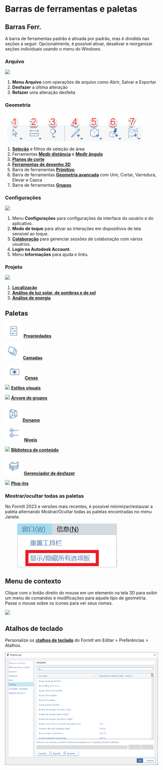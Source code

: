 # Barras de ferramentas e paletas

## Barras Ferr.

A barra de ferramentas padrão é ativada por padrão, mas é dividida nas seções a seguir. Opcionalmente, é possível ativar, desativar e reorganizar seções individuais usando o menu do Windows.

### Arquivo

![](../.gitbook/assets/file\_icons.png)

1. **Menu Arquivo** com operações de arquivo como Abrir, Salvar e Exportar
2. **Desfazer** a última alteração
3. **Refazer** uma alteração desfeita

### Geometria

![](<../.gitbook/assets/geometry_icons (1).png>)

1. [**Seleção**](https://windows.help.formit.autodesk.com/tool-library/select-edge-face-or-object) e filtros de seleção de área
2. Ferramentas [**Medir distância**](../tool-library/measure-tool.md) e [**Medir ângulo**](../tool-library/measure-angle-tool.md)
3. [**Planos de corte**](../tool-library/section-planes.md)
4. [**Ferramentas de desenho 3D**](../formit-primer/part-i/3d-sketching.md)
5. Barra de ferramentas [**Primitivo**](../tool-library/place-primitive-object.md)
6. Barra de ferramentas [**Geometria avançada**](tool-bars.md) com Unir, Cortar, Varredura, Elevar e Casca
7. Barra de ferramentas [**Grupos**](../tool-library/groups.md)

### Configurações

![](../.gitbook/assets/settings\_icons.png)

1. Menu **Configurações** para configurações da interface do usuário e do aplicativo.
2. **Modo de toque** para ativar as interações em dispositivos de tela sensível ao toque.
3. [**Colaboração**](../tool-library/collaboration.md) para gerenciar sessões de colaboração com vários usuários.
4. **Login na Autodesk Account**.
5. Menu **Informações** para ajuda e links.

### Projeto

![](../.gitbook/assets/design\_icons.png)

1. [**Localização**](../tool-library/setting-location.md)
2. [**Análise de luz solar, de sombras e de sol**](../tool-library/solar-analysis.md)
3. [**Análise de energia**](../tool-library/energy-analysis.md)

## Paletas

![](<../.gitbook/assets/properties (1).png>) [**Propriedades**](https://windows.help.formit.autodesk.com/tool-library/properties)

![](../.gitbook/assets/layers.png) [**Camadas**](../tool-library/layers.md)

![](../.gitbook/assets/scenes.png) [**Cenas**](../tool-library/scenes.md)

![](../.gitbook/assets/visual\_styles.png) [**Estilos visuais**](../tool-library/visual-styles.md)

![](../.gitbook/assets/branch\_tree.png) [**Árvore de grupos**](../tool-library/groups-tree.md)

![](../.gitbook/assets/dynamo.png) [**Dynamo**](../tool-library/dynamo.md)

![](../.gitbook/assets/levels.png) [**Níveis**](../tool-library/levels-and-area.md)

![](../.gitbook/assets/content\_library.png) [**Biblioteca de conteúdo**](../tool-library/content-library.md)

![](../.gitbook/assets/undo.png) [**Gerenciador de desfazer**](https://github.com/FormIt3D/autodesk-formit-360-windows-help/tree/c377e7b8a3b8e43e684321d0b7de867608d317a3/tool-library/undo-manager.md)

![](../.gitbook/assets/plugin\_img.png) [**Plug-Ins**](https://windows.help.formit.autodesk.com/tool-library/plug-ins)

### Mostrar/ocultar todas as paletas

No FormIt 2023 e versões mais recentes, é possível minimizar/restaurar a paleta alternando Mostrar/Ocultar todas as paletas encontradas no menu Janela:

<figure><img src="../.gitbook/assets/ShowHidePalette.png" alt=""><figcaption></figcaption></figure>

## Menu de contexto

Clique com o botão direito do mouse em um elemento na tela 3D para exibir um menu de comandos e modificações para aquele tipo de geometria. Passe o mouse sobre os ícones para ver seus nomes.

![](../.gitbook/assets/wheel\_img.png)

## Atalhos de teclado

Personalize os [a**talhos de teclado**](../appendix/keyboard-shortcuts.md) do FormIt em Editar > Preferências > Atalhos.

![](<../.gitbook/assets/shortcuts_img (1).png>)

